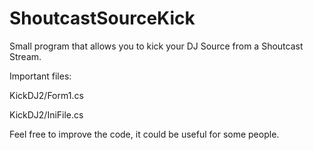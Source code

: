 # ShoutcastSourceKick
Small program that allows you to kick your DJ Source from a Shoutcast Stream.

Important files:

KickDJ2/Form1.cs

KickDJ2/IniFile.cs


Feel free to improve the code, it could be useful for some people.
